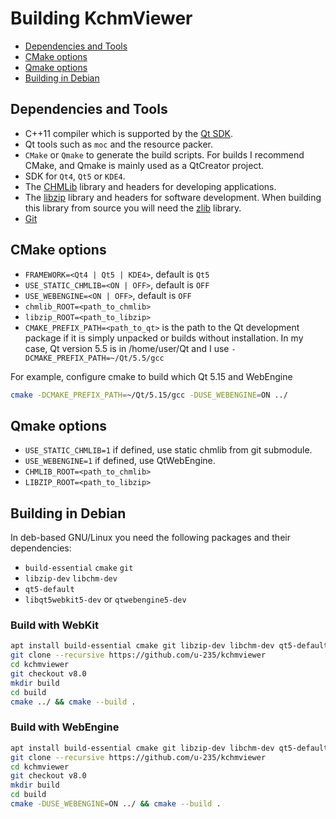 # Building KchmViewer

- [Dependencies and Tools](#dependencies-and-tools)
- [CMake options](#cmake-options)
- [Qmake options](#qmake-options)
- [Building in Debian](#building-in-debian)


## Dependencies and Tools

- C++11 compiler which is supported by the [Qt SDK][1].
- Qt tools such as `moc` and the resource packer.
- `CMake` or `Qmake` to generate the build scripts. For builds I recommend CMake, and Qmake is mainly used as a QtCreator project.
- SDK for `Qt4`, `Qt5` or `KDE4`.
- The [CHMLib][2] library and headers for developing applications.
- The [libzip][3] library and headers for software development. When building this library from source you will need the [zlib][4] library.
- [Git][5]


## CMake options

- `FRAMEWORK=<Qt4 | Qt5 | KDE4>`, default is `Qt5` 
- `USE_STATIC_CHMLIB=<ON | OFF>`, default is  `OFF`
- `USE_WEBENGINE=<ON | OFF>`, default is `OFF`
- `chmlib_ROOT=<path_to_chmlib>`
- `libzip_ROOT=<path_to_libzip>`
- `CMAKE_PREFIX_PATH=<path_to_qt>` is the path to the Qt development package if it is simply unpacked or builds without installation. In my case, Qt version 5.5 is in /home/user/Qt and I use `-DCMAKE_PREFIX_PATH=~/Qt/5.5/gcc`

For example, configure cmake to build which Qt 5.15 and WebEngine

```sh
cmake -DCMAKE_PREFIX_PATH=~/Qt/5.15/gcc -DUSE_WEBENGINE=ON ../
```


## Qmake options

- `USE_STATIC_CHMLIB=1` if defined, use static chmlib from git submodule.
- `USE_WEBENGINE=1` if defined, use QtWebEngine.
- `CHMLIB_ROOT=<path_to_chmlib>`
- `LIBZIP_ROOT=<path_to_libzip>`


## Building in Debian

In deb-based GNU/Linux you need the following packages and their dependencies:

- `build-essential` `cmake` `git`
- `libzip-dev` `libchm-dev`
- `qt5-default`
- `libqt5webkit5-dev` or `qtwebengine5-dev`


### Build with WebKit

```sh
apt install build-essential cmake git libzip-dev libchm-dev qt5-default libqt5webkit5-dev
git clone --recursive https://github.com/u-235/kchmviewer
cd kchmviewer
git checkout v8.0
mkdir build
cd build
cmake ../ && cmake --build .
```


### Build with WebEngine

```sh
apt install build-essential cmake git libzip-dev libchm-dev qt5-default qtwebengine5-dev
git clone --recursive https://github.com/u-235/kchmviewer
cd kchmviewer
git checkout v8.0
mkdir build
cd build
cmake -DUSE_WEBENGINE=ON ../ && cmake --build .
```

[1]: https://doc.qt.io/qt-5/supported-platforms.html
[2]: https://github.com/jedwing/CHMLib
[3]: https://github.com/nih-at/libzip
[4]: https://github.com/madler/zlib
[5]: https://git-scm.com/ "Home page"
